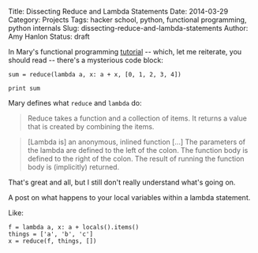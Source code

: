 Title: Dissecting Reduce and Lambda Statements
Date: 2014-03-29
Category: Projects
Tags: hacker school, python, functional programming, python internals
Slug: dissecting-reduce-and-lambda-statements
Author: Amy Hanlon
Status: draft

In Mary's functional programming [tutorial](http://maryrosecook.com/blog/post/a-practical-introduction-to-functional-programming) -- which, let me reiterate, you should read -- there's a mysterious code block:

    sum = reduce(lambda a, x: a + x, [0, 1, 2, 3, 4])

    print sum

Mary defines what `reduce` and `lambda` do:

> Reduce takes a function and a collection of items. It returns a value that is created by combining the items.

> [Lambda is] an anonymous, inlined function [...] The parameters of the lambda are defined to the left of the colon. The function body is defined to the right of the colon. The result of running the function body is (implicitly) returned.

That's great and all, but I still don't really understand what's going on.

A post on what happens to your local variables within a lambda statement.

Like:

    f = lambda a, x: a + locals().items()
    things = ['a', 'b', 'c'] 
    x = reduce(f, things, [])
    